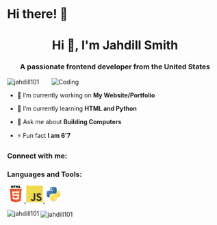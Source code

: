# Hi there! 🧍
<h1 align="center">Hi 👋, I'm Jahdill Smith</h1>
<h3 align="center">A passionate frontend developer from the United States</h3>
<img align="right" alt="Coding" width="400" src="https://media3.giphy.com/media/v1.Y2lkPTc5MGI3NjExaHdnb3EzZmRua291dHF0YTBjM2NwY3FyZTZ5bGt2b28wdHN6bHozMCZlcD12MV9pbnRlcm5hbF9naWZfYnlfaWQmY3Q9Zw/CuuSHzuc0O166MRfjt/giphy.webp">

<p align="left"> <img src="https://komarev.com/ghpvc/?username=jahdill101&label=Profile%20views&color=0e75b6&style=flat" alt="jahdill101" /> </p>

- 🔭 I’m currently working on **My Website/Portfolio**

- 🌱 I’m currently learning **HTML and Python**

- 💬 Ask me about **Building Computers**

- ⚡ Fun fact **I am 6'7**

<h3 align="left">Connect with me:</h3>
<p align="left">
</p>

<h3 align="left">Languages and Tools:</h3>
<p align="left"> <a href="https://www.w3.org/html/" target="_blank" rel="noreferrer"> <img src="https://raw.githubusercontent.com/devicons/devicon/master/icons/html5/html5-original-wordmark.svg" alt="html5" width="40" height="40"/> </a> <a href="https://developer.mozilla.org/en-US/docs/Web/JavaScript" target="_blank" rel="noreferrer"> <img src="https://raw.githubusercontent.com/devicons/devicon/master/icons/javascript/javascript-original.svg" alt="javascript" width="40" height="40"/> </a> <a href="https://www.python.org" target="_blank" rel="noreferrer"> <img src="https://raw.githubusercontent.com/devicons/devicon/master/icons/python/python-original.svg" alt="python" width="40" height="40"/> </a> </p>

<p><img align="left" src="https://github-readme-stats.vercel.app/api/top-langs?username=jahdill101&show_icons=true&locale=en&layout=compact" alt="jahdill101" /></p>

<p>&nbsp;<img align="center" src="https://github-readme-stats.vercel.app/api?username=jahdill101&show_icons=true&locale=en" alt="jahdill101" /></p>
